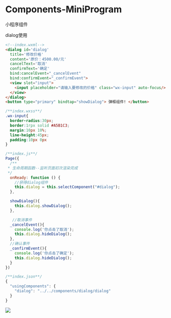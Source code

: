 # Components-MiniProgram
小程序组件

dialog使用
```HTML
<!--index.wxml-->
<dialog id='dialog' 
  title='修改价格' 
  content='原价：4500.00/元' 
  cancelText='取消' 
  confirmText='确定'
  bind:cancelEvent="_cancelEvent"  
  bind:confirmEvent="_confirmEvent">
  <view slot="input">
    <input placeholder="请输入要修改的价格" class="wx-input" auto-focus/>
  </view>
</dialog>
<button type="primary" bindtap="showDialog"> 弹框组件! </button>
```

```css
/**index.wxss**/
.wx-input{
  border-radius:30px; 
  border:1rpx solid #A5B1C3; 
  margin:10px 10%;
  line-height:45px; 
  padding:10px 0px
}
```

```Javascript
/**index.js**/
Page({
  /**
 * 生命周期函数--监听页面初次渲染完成
 */
  onReady: function () {
    //获得dialog组件
    this.dialog = this.selectComponent("#dialog");
  },

  showDialog(){
    this.dialog.showDialog();
  },

   //取消事件
  _cancelEvent(){
    console.log('你点击了取消');
    this.dialog.hideDialog();
  },
  //确认事件
  _confirmEvent(){
    console.log('你点击了确定');
    this.dialog.hideDialog();
  }
})
```
```Javascript
/**index.json**/
{
  "usingComponents": {
    "dialog": "../../components/dialog/dialog"
  }
}
```

![](https://github.com/guodongxiaren/ImageCache/raw/master/Logo/foryou.gif)  
